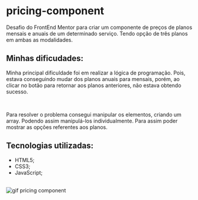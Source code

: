 # pricing-component

Desafio do FrontEnd Mentor para criar um componente de preços de planos mensais e anuais de um determinado serviço. Tendo opção de três planos em ambas as modalidades.

## Minhas dificudades:

Minha principal dificuldade foi em realizar a lógica de programação. Pois, estava conseguindo mudar dos planos anuais para mensais, porém, ao clicar no botão para retornar aos planos anteriores, não estava obtendo sucesso.

<br>

Para resolver o problema consegui manipular os elementos, criando um array. Podendo assim manipulá-los individualmente. Para assim poder mostrar as opções referentes aos planos. 

## Tecnologias utilizadas:

- HTML5;
- CSS3;
- JavaScript;

<br>

<img src="./src/images/pricing-component.gif" alt="gif pricing component" value="gif pricing component">